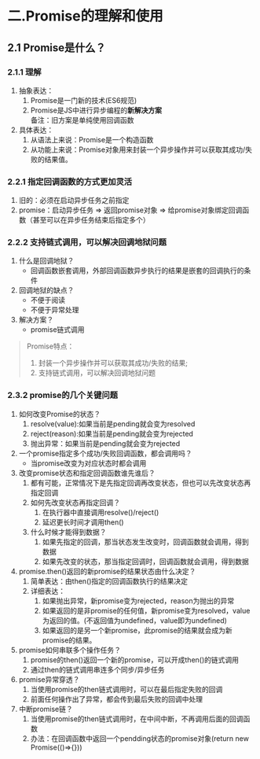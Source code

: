 # 二.Promise的理解和使用
## 2.1 Promise是什么？
### 2.1.1 理解
1. 抽象表达：
   1. Promise是一门新的技术(ES6规范)
   2. Promise是JS中进行异步编程的**新解决方案**<br>
   备注：旧方案是单纯使用回调函数
2. 具体表达：
   1. 从语法上来说：Promise是一个构造函数
   2. 从功能上来说：Promise对象用来封装一个异步操作并可以获取其成功/失败的结果值。

### 2.2.1 指定回调函数的方式更加灵活
1. 旧的：必须在启动异步任务之前指定
2. promise：启动异步任务 => 返回promise对象 => 给promise对象绑定回调函数（甚至可以在异步任务结束后指定多个）

### 2.2.2 支持链式调用，可以解决回调地狱问题
1. 什么是回调地狱？
   - 回调函数嵌套调用，外部回调函数异步执行的结果是嵌套的回调执行的条件
2. 回调地狱的缺点？
   - 不便于阅读
   - 不便于异常处理
3. 解决方案？
   - promise链式调用 

> Promise特点：
> 1. 封装一个异步操作并可以获取其成功/失败的结果;
> 2. 支持链式调用，可以解决回调地狱问题

### 2.3.2 promise的几个关键问题
1. 如何改变Promise的状态？
   1. resolve(value):如果当前是pending就会变为resolved
   2. reject(reason):如果当前是pending就会变为rejected
   3. 抛出异常：如果当前是pending就会变为rejected
2. 一个promise指定多个成功/失败回调函数，都会调用吗？
   - 当promise改变为对应状态时都会调用
3. 改变promise状态和指定回调函数谁先谁后？
   1. 都有可能，正常情况下是先指定回调再改变状态，但也可以先改变状态再指定回调
   2. 如何先改变状态再指定回调？
        1. 在执行器中直接调用resolve()/reject()
        2. 延迟更长时间才调用then()
   3. 什么时候才能得到数据？
        1. 如果先指定的回调，那当状态发生改变时，回调函数就会调用，得到数据
        2. 如果先改变的状态，那当指定回调时，回调函数就会调用，得到数据
4. promise.then()返回的新promise的结果状态由什么决定？
   1. 简单表达：由then()指定的回调函数执行的结果决定
   2. 详细表达：
        1. 如果抛出异常，新promise变为rejected，reason为抛出的异常
        2. 如果返回的是非promise的任何值，新promise变为resolved，value为返回的值。(不返回值为undefined，value即为undefined)
        3. 如果返回的是另一个新promise，此promise的结果就会成为新promise的结果。
5. promise如何串联多个操作任务？
   1. promise的then()返回一个新的promise，可以开成then()的链式调用
   2. 通过then的链式调用串连多个同步/异步任务
6. promise异常穿透？
   1. 当使用promise的then链式调用时，可以在最后指定失败的回调
   2. 前面任何操作出了异常，都会传到最后失败的回调中处理
7. 中断promise链？
   1. 当使用promise的then链式调用时，在中间中断，不再调用后面的回调函数
   2. 办法：在回调函数中返回一个pendding状态的promise对象(return new Promise(()=>{}))
